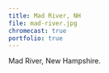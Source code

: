 ```yaml
---
title: Mad River, NH
file: mad-river.jpg
chromecast: true
portfolio: true
---
```

Mad River, New Hampshire.

